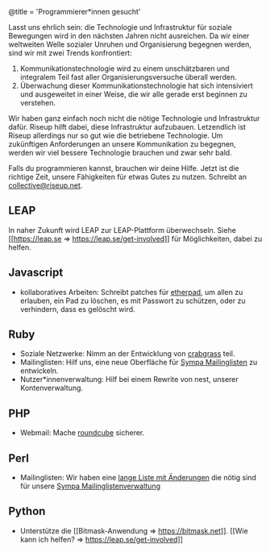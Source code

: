 @title = 'Programmierer*innen gesucht'

Lasst uns ehrlich sein: die Technologie und Infrastruktur für soziale Bewegungen wird in den nächsten Jahren nicht ausreichen. Da wir einer weltweiten Welle sozialer Unruhen und Organisierung begegnen werden, sind wir mit zwei Trends konfrontiert:

1. Kommunikationstechnologie wird zu einem unschätzbaren und integralem Teil fast aller Organisierungsversuche überall werden.
1. Überwachung dieser Kommunikationstechnologie hat sich intensiviert und ausgeweitet in einer Weise, die wir alle gerade erst beginnen zu verstehen.

Wir haben ganz einfach noch nicht die nötige Technologie und Infrastruktur dafür. Riseup hilft dabei, diese Infrastruktur aufzubauen. Letzendlich ist Riseup allerdings nur so gut wie die betriebene Technologie. Um zukünftigen Anforderungen an unsere Kommunikation zu begegnen, werden wir viel bessere Technologie brauchen und zwar sehr bald.

Falls du programmieren kannst, brauchen wir deine Hilfe. Jetzt ist die richtige Zeit, unsere Fähigkeiten für etwas Gutes zu nutzen. Schreibt an collective@riseup.net.

## LEAP

In naher Zukunft wird LEAP zur LEAP-Plattform überwechseln. Siehe [[https://leap.se => https://leap.se/get-involved]] für Möglichkeiten, dabei zu helfen.

## Javascript

* kollaboratives Arbeiten: Schreibt patches für [etherpad](https://etherpad.org), um allen zu erlauben, ein Pad zu löschen, es mit Passwort zu schützen, oder zu verhindern, dass es gelöscht wird.

## Ruby

* Soziale Netzwerke: Nimm an der Entwicklung von [crabgrass](https://0xacab.org/liberate/crabgrass) teil.
* Mailinglisten: Hilf uns, eine neue Oberfläche für [Sympa Mailinglisten](https://www.sympa.org) zu entwickeln.
* Nutzer*innenverwaltung: Hilf bei einem Rewrite von nest, unserer Kontenverwaltung.

## PHP

* Webmail: Mache [roundcube](https://roundcube.net) sicherer.

## Perl

* Mailinglisten: Wir haben eine [lange Liste mit Änderungen](https://labs.riseup.net/code/projects/sympa/issues) die nötig sind für unsere [Sympa Mailinglistenverwaltung](https://www.sympa.org.)

## Python

* Unterstütze die [[Bitmask-Anwendung => https://bitmask.net]]. [[Wie kann ich helfen? => https://leap.se/get-involved]]
